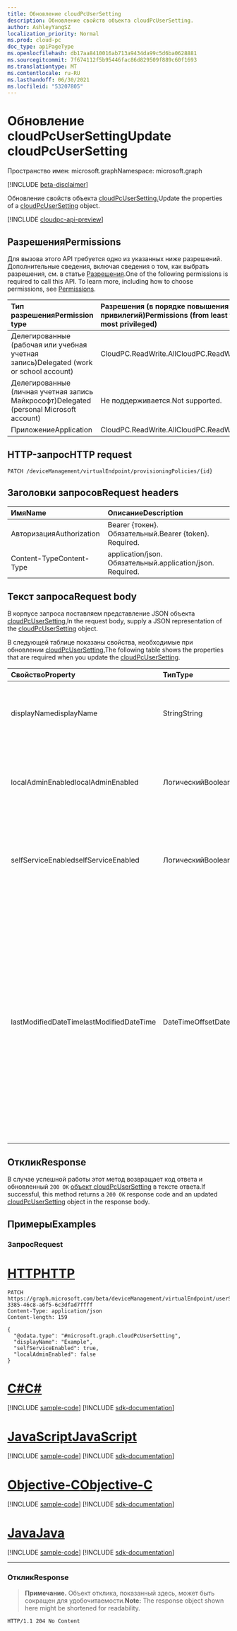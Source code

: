 ```yaml
---
title: Обновление cloudPcUserSetting
description: Обновление свойств объекта cloudPcUserSetting.
author: AshleyYangSZ
localization_priority: Normal
ms.prod: cloud-pc
doc_type: apiPageType
ms.openlocfilehash: db17aa8410016ab713a9434da99c5d6ba0628881
ms.sourcegitcommit: 7f674112f5b95446fac86d829509f889c60f1693
ms.translationtype: MT
ms.contentlocale: ru-RU
ms.lasthandoff: 06/30/2021
ms.locfileid: "53207805"
---
```

# <a name="update-cloudpcusersetting"></a><span data-ttu-id="56eb8-103">Обновление cloudPcUserSetting</span><span class="sxs-lookup"><span data-stu-id="56eb8-103">Update cloudPcUserSetting</span></span>

<span data-ttu-id="56eb8-104">Пространство имен: microsoft.graph</span><span class="sxs-lookup"><span data-stu-id="56eb8-104">Namespace: microsoft.graph</span></span>

[!INCLUDE [beta-disclaimer](../../includes/beta-disclaimer.md)]

<span data-ttu-id="56eb8-105">Обновление свойств объекта [cloudPcUserSetting.](../resources/cloudpcusersetting.md)</span><span class="sxs-lookup"><span data-stu-id="56eb8-105">Update the properties of a [cloudPcUserSetting](../resources/cloudpcusersetting.md) object.</span></span>

[!INCLUDE [cloudpc-api-preview](../../includes/cloudpc-api-preview.md)]

## <a name="permissions"></a><span data-ttu-id="56eb8-106">Разрешения</span><span class="sxs-lookup"><span data-stu-id="56eb8-106">Permissions</span></span>

<span data-ttu-id="56eb8-p101">Для вызова этого API требуется одно из указанных ниже разрешений. Дополнительные сведения, включая сведения о том, как выбрать разрешения, см. в статье [Разрешения](/graph/permissions-reference).</span><span class="sxs-lookup"><span data-stu-id="56eb8-p101">One of the following permissions is required to call this API. To learn more, including how to choose permissions, see [Permissions](/graph/permissions-reference).</span></span>

|<span data-ttu-id="56eb8-109">Тип разрешения</span><span class="sxs-lookup"><span data-stu-id="56eb8-109">Permission type</span></span>|<span data-ttu-id="56eb8-110">Разрешения (в порядке повышения привилегий)</span><span class="sxs-lookup"><span data-stu-id="56eb8-110">Permissions (from least to most privileged)</span></span>|
|:---|:---|
|<span data-ttu-id="56eb8-111">Делегированные (рабочая или учебная учетная запись)</span><span class="sxs-lookup"><span data-stu-id="56eb8-111">Delegated (work or school account)</span></span>|<span data-ttu-id="56eb8-112">CloudPC.ReadWrite.All</span><span class="sxs-lookup"><span data-stu-id="56eb8-112">CloudPC.ReadWrite.All</span></span>|
|<span data-ttu-id="56eb8-113">Делегированные (личная учетная запись Майкрософт)</span><span class="sxs-lookup"><span data-stu-id="56eb8-113">Delegated (personal Microsoft account)</span></span>|<span data-ttu-id="56eb8-114">Не поддерживается.</span><span class="sxs-lookup"><span data-stu-id="56eb8-114">Not supported.</span></span>|
|<span data-ttu-id="56eb8-115">Приложение</span><span class="sxs-lookup"><span data-stu-id="56eb8-115">Application</span></span>|<span data-ttu-id="56eb8-116">CloudPC.ReadWrite.All</span><span class="sxs-lookup"><span data-stu-id="56eb8-116">CloudPC.ReadWrite.All</span></span>|

## <a name="http-request"></a><span data-ttu-id="56eb8-117">HTTP-запрос</span><span class="sxs-lookup"><span data-stu-id="56eb8-117">HTTP request</span></span>

<!-- {
  "blockType": "ignored"
}
-->

``` http
PATCH /deviceManagement/virtualEndpoint/provisioningPolicies/{id}
```

## <a name="request-headers"></a><span data-ttu-id="56eb8-118">Заголовки запросов</span><span class="sxs-lookup"><span data-stu-id="56eb8-118">Request headers</span></span>

| <span data-ttu-id="56eb8-119">Имя</span><span class="sxs-lookup"><span data-stu-id="56eb8-119">Name</span></span>          | <span data-ttu-id="56eb8-120">Описание</span><span class="sxs-lookup"><span data-stu-id="56eb8-120">Description</span></span>                |
| :------------ | :------------------------  |
| <span data-ttu-id="56eb8-121">Авторизация</span><span class="sxs-lookup"><span data-stu-id="56eb8-121">Authorization</span></span> | <span data-ttu-id="56eb8-p102">Bearer {токен}. Обязательный.</span><span class="sxs-lookup"><span data-stu-id="56eb8-p102">Bearer {token}. Required.</span></span>  |
| <span data-ttu-id="56eb8-124">Content-Type</span><span class="sxs-lookup"><span data-stu-id="56eb8-124">Content-Type</span></span>  | <span data-ttu-id="56eb8-p103">application/json. Обязательный.</span><span class="sxs-lookup"><span data-stu-id="56eb8-p103">application/json. Required.</span></span>|

## <a name="request-body"></a><span data-ttu-id="56eb8-127">Текст запроса</span><span class="sxs-lookup"><span data-stu-id="56eb8-127">Request body</span></span>

<span data-ttu-id="56eb8-128">В корпусе запроса поставляем представление JSON объекта [cloudPcUserSetting.](../resources/cloudpcusersetting.md)</span><span class="sxs-lookup"><span data-stu-id="56eb8-128">In the request body, supply a JSON representation of the [cloudPcUserSetting](../resources/cloudpcusersetting.md) object.</span></span>

<span data-ttu-id="56eb8-129">В следующей таблице показаны свойства, необходимые при обновлении [cloudPcUserSetting.](../resources/cloudpcusersetting.md)</span><span class="sxs-lookup"><span data-stu-id="56eb8-129">The following table shows the properties that are required when you update the [cloudPcUserSetting](../resources/cloudpcusersetting.md).</span></span>

|<span data-ttu-id="56eb8-130">Свойство</span><span class="sxs-lookup"><span data-stu-id="56eb8-130">Property</span></span>|<span data-ttu-id="56eb8-131">Тип</span><span class="sxs-lookup"><span data-stu-id="56eb8-131">Type</span></span>|<span data-ttu-id="56eb8-132">Описание</span><span class="sxs-lookup"><span data-stu-id="56eb8-132">Description</span></span>|
|:---|:---|:---|
|<span data-ttu-id="56eb8-133">displayName</span><span class="sxs-lookup"><span data-stu-id="56eb8-133">displayName</span></span>|<span data-ttu-id="56eb8-134">String</span><span class="sxs-lookup"><span data-stu-id="56eb8-134">String</span></span>|<span data-ttu-id="56eb8-135">Имя параметра, отображаемая в пользовательском интерфейсе.</span><span class="sxs-lookup"><span data-stu-id="56eb8-135">The setting name displayed in the user interface.</span></span>|
|<span data-ttu-id="56eb8-136">localAdminEnabled</span><span class="sxs-lookup"><span data-stu-id="56eb8-136">localAdminEnabled</span></span>|<span data-ttu-id="56eb8-137">Логический</span><span class="sxs-lookup"><span data-stu-id="56eb8-137">Boolean</span></span>|<span data-ttu-id="56eb8-138">Чтобы включить локальный параметр администрирования, измените этот параметр на `True` . </span><span class="sxs-lookup"><span data-stu-id="56eb8-138">To turn on the local admin option, change this setting to `True`. </span></span> |
|<span data-ttu-id="56eb8-139">selfServiceEnabled</span><span class="sxs-lookup"><span data-stu-id="56eb8-139">selfServiceEnabled</span></span>|<span data-ttu-id="56eb8-140">Логический</span><span class="sxs-lookup"><span data-stu-id="56eb8-140">Boolean</span></span>|<span data-ttu-id="56eb8-141">Чтобы включить параметр самообслуживки, измените этот параметр на `True` . </span><span class="sxs-lookup"><span data-stu-id="56eb8-141">To turn on the self-service option, change this setting to `True`. </span></span>|
|<span data-ttu-id="56eb8-142">lastModifiedDateTime</span><span class="sxs-lookup"><span data-stu-id="56eb8-142">lastModifiedDateTime</span></span>|<span data-ttu-id="56eb8-143">DateTimeOffset</span><span class="sxs-lookup"><span data-stu-id="56eb8-143">DateTimeOffset</span></span>|<span data-ttu-id="56eb8-144">Последняя дата и время изменения параметра.</span><span class="sxs-lookup"><span data-stu-id="56eb8-144">The last date and time the setting was modified.</span></span> <span data-ttu-id="56eb8-145">Тип Timestamp представляет сведения о дате и времени с помощью формата ISO 8601 и всегда находится во времени UTC.</span><span class="sxs-lookup"><span data-stu-id="56eb8-145">The Timestamp type represents the date and time information using ISO 8601 format and is always in UTC time.</span></span> <span data-ttu-id="56eb8-146">Например, полночь UTC 1 января 2014 г. выглядит так: '2014-01-01T00:00:00Z'.</span><span class="sxs-lookup"><span data-stu-id="56eb8-146">For example, midnight UTC on Jan 1, 2014 looks like this: '2014-01-01T00:00:00Z'.</span></span> |



## <a name="response"></a><span data-ttu-id="56eb8-147">Отклик</span><span class="sxs-lookup"><span data-stu-id="56eb8-147">Response</span></span>

<span data-ttu-id="56eb8-148">В случае успешной работы этот метод возвращает код ответа и обновленный `200 OK` [объект cloudPcUserSetting](../resources/cloudpcusersetting.md) в тексте ответа.</span><span class="sxs-lookup"><span data-stu-id="56eb8-148">If successful, this method returns a `200 OK` response code and an updated [cloudPcUserSetting](../resources/cloudpcusersetting.md) object in the response body.</span></span>

## <a name="examples"></a><span data-ttu-id="56eb8-149">Примеры</span><span class="sxs-lookup"><span data-stu-id="56eb8-149">Examples</span></span>

### <a name="request"></a><span data-ttu-id="56eb8-150">Запрос</span><span class="sxs-lookup"><span data-stu-id="56eb8-150">Request</span></span>

# <a name="http"></a>[<span data-ttu-id="56eb8-151">HTTP</span><span class="sxs-lookup"><span data-stu-id="56eb8-151">HTTP</span></span>](#tab/http)
<!-- {
  "blockType": "request",
  "name": "update_cloudpcusersetting"
}
-->
``` http
PATCH https://graph.microsoft.com/beta/deviceManagement/virtualEndpoint/userSettings/b0c2d35f-3385-46c8-a6f5-6c3dfad7ffff
Content-Type: application/json
Content-length: 159

{
  "@odata.type": "#microsoft.graph.cloudPcUserSetting",
  "displayName": "Example",
  "selfServiceEnabled": true,
  "localAdminEnabled": false
}
```
# <a name="c"></a>[<span data-ttu-id="56eb8-152">C#</span><span class="sxs-lookup"><span data-stu-id="56eb8-152">C#</span></span>](#tab/csharp)
[!INCLUDE [sample-code](../includes/snippets/csharp/update-cloudpcusersetting-csharp-snippets.md)]
[!INCLUDE [sdk-documentation](../includes/snippets/snippets-sdk-documentation-link.md)]

# <a name="javascript"></a>[<span data-ttu-id="56eb8-153">JavaScript</span><span class="sxs-lookup"><span data-stu-id="56eb8-153">JavaScript</span></span>](#tab/javascript)
[!INCLUDE [sample-code](../includes/snippets/javascript/update-cloudpcusersetting-javascript-snippets.md)]
[!INCLUDE [sdk-documentation](../includes/snippets/snippets-sdk-documentation-link.md)]

# <a name="objective-c"></a>[<span data-ttu-id="56eb8-154">Objective-C</span><span class="sxs-lookup"><span data-stu-id="56eb8-154">Objective-C</span></span>](#tab/objc)
[!INCLUDE [sample-code](../includes/snippets/objc/update-cloudpcusersetting-objc-snippets.md)]
[!INCLUDE [sdk-documentation](../includes/snippets/snippets-sdk-documentation-link.md)]

# <a name="java"></a>[<span data-ttu-id="56eb8-155">Java</span><span class="sxs-lookup"><span data-stu-id="56eb8-155">Java</span></span>](#tab/java)
[!INCLUDE [sample-code](../includes/snippets/java/update-cloudpcusersetting-java-snippets.md)]
[!INCLUDE [sdk-documentation](../includes/snippets/snippets-sdk-documentation-link.md)]

---



### <a name="response"></a><span data-ttu-id="56eb8-156">Отклик</span><span class="sxs-lookup"><span data-stu-id="56eb8-156">Response</span></span>
><span data-ttu-id="56eb8-157">**Примечание.** Объект отклика, показанный здесь, может быть сокращен для удобочитаемости.</span><span class="sxs-lookup"><span data-stu-id="56eb8-157">**Note:** The response object shown here might be shortened for readability.</span></span>
<!-- {
  "blockType": "response",
  "truncated": true
}
-->
``` http
HTTP/1.1 204 No Content
```
